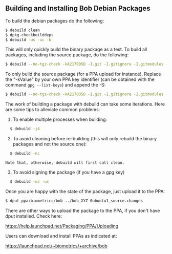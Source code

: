 Building and Installing Bob Debian Packages
-------------------------------------------

To build the debian packages do the following:

```sh
$ debuild clean
$ dpkg-checkbuilddeps
$ debuild -us -uc -b
```

This will only quickly build the binary package as a test. To build all
packages, including the source package, do the following:

```sh
$ debuild --no-tgz-check -kA2170D5D -I.git -I.gitignore -I.gitmodules -I'cxx/visioner/project/*'
```

To only build the source package (for a PPA upload for instance). Replace the
"-kValue" by your own PPA key identifier (can be obtained with the command
`gpg --list-keys`) and append the -S:

```sh
$ debuild --no-tgz-check -kA2170D5D -I.git -I.gitignore -I.gitmodules -I'cxx/visioner/project/*' -S
```

The work of building a package with debuild can take some iterations.
Here are some tips to alleviate common problems:

1. To enable multiple processes when building:

  ```sh
	$ debuild -j4
  ```

2. To avoid cleaning before re-building (this will only rebuild the binary
   packages and not the source one):

  ```sh
	$ debuild -nc
  ```

	Note that, otherwise, debuild will first call clean.

3. To avoid signing the package (if you have a gpg key)

  ```sh
	$ debuild -us -uc
  ```

Once you are happy with the state of the package, just upload it to the PPA:

```sh
$ dput ppa:biometrics/bob ../bob_XYZ-0ubuntu1_source.changes
```

There are other ways to upload the package to the PPA, if you don't have dput
installed. Check here:

https://help.launchpad.net/Packaging/PPA/Uploading

Users can download and install PPAs as indicated at:

https://launchpad.net/~biometrics/+archive/bob
